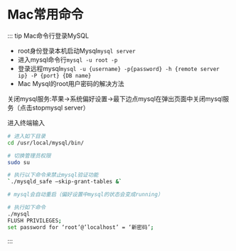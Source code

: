 # Mac常用命令
::: tip Mac命令行登录MySQL
* root身份登录本机启动Mysql`mysql server`
* 进入mysql命令行`mysql -u root -p`
* 登录远程mysql`mysql -u {username} -p{password} -h {remote server ip} -P {port} {DB name}`
* Mac Mysql的root用户密码的解决方法

关闭mysql服务:苹果->系统偏好设置->最下边点mysql在弹出页面中关闭mysql服务（点击stopmysql server）

进入终端输入
```sh
# 进入如下目录
cd /usr/local/mysql/bin/

# 切换管理员权限 
sudo su

# 执行以下命令来禁止mysql验证功能 
`./mysqld_safe –skip-grant-tables &`

# mysql会自动重启（偏好设置中mysql的状态会变成running）

# 执行如下命令
./mysql
FLUSH PRIVILEGES;
set password for ‘root’@’localhost’ = ‘新密码’;
```
:::